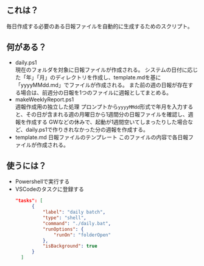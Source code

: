 ## これは？

毎日作成する必要のある日報ファイルを自動的に生成するためのスクリプト。

## 何がある？
- daily.ps1  
現在のフォルダを対象に日報ファイルが作成される。
システムの日付に応じた「年」「月」のディレクトリを作成し、template.mdを基に「yyyyMMdd.md」でファイルが作成される。
また前の週の日報が存在する場合は、前週分の日報を1つのファイルに週報としてまとめる。
- makeWeeklyReport.ps1  
週報作成用の独立した処理
プロンプトから`yyyyMMdd`形式で年月を入力すると、その日が含まれる週の月曜日から1週間分の日報ファイルを確認し、週報を作成する
GWなどの休みで、起動が1週間空いてしまったりした場合など、daily.ps1で作りきれなかった分の週報を作成する。
- template.md
日報ファイルのテンプレート
このファイルの内容で各日報ファイルが作成される。

## 使うには？
- Powershellで実行する
- VSCodeのタスクに登録する
  ```json
  "tasks": [
        {
            "label": "daily batch",
            "type": "shell",
            "command": "./daily.bat",
            "runOptions": {
                "runOn": "folderOpen"
            },
            "isBackground": true
        }
    ]
  ```
